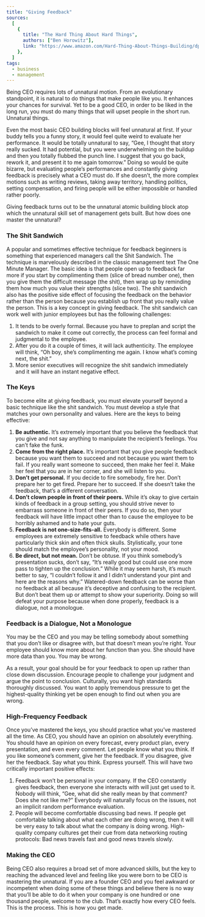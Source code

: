 ```yaml
---
title: "Giving Feedback"
sources:
  [
    {
      title: "The Hard Thing About Hard Things",
      authors: ["Ben Horowitz"],
      link: "https://www.amazon.com/Hard-Thing-About-Things-Building/dp/0062273205",
    },
  ]
tags:
  - business
  - management
---
```


Being CEO requires lots of unnatural motion. From an evolutionary standpoint, it is natural to do things that make people like you. It enhances your chances for survival. Yet to be a good CEO, in order to be liked in the long run, you must do many things that will upset people in the short run. Unnatural things.

Even the most basic CEO building blocks will feel unnatural at first. If your buddy tells you a funny story, it would feel quite weird to evaluate her performance. It would be totally unnatural to say, “Gee, I thought that story really sucked. It had potential, but you were underwhelming on the buildup and then you totally flubbed the punch line. I suggest that you go back, rework it, and present it to me again tomorrow.”
Doing so would be quite bizarre, but evaluating people’s performances and constantly giving feedback is precisely what a CEO must do. If she doesn’t, the more complex motions such as writing reviews, taking away territory, handling politics, setting compensation, and firing people will be either impossible or handled rather poorly.

Giving feedback turns out to be the unnatural atomic building block atop which the unnatural skill set of management gets built. But how does one master the unnatural?

### The Shit Sandwich

A popular and sometimes effective technique for feedback beginners is something that experienced managers call the Shit Sandwich. The technique is marvelously described in the classic management text The One Minute Manager. The basic idea is that people open up to feedback far more if you start by complimenting them (slice of bread number one), then you give them the difficult message (the shit), then wrap up by reminding them how much you value their strengths (slice two). The shit sandwich also has the positive side effect of focusing the feedback on the behavior rather than the person because you establish up front that you really value the person. This is a key concept in giving feedback. The shit sandwich can work well with junior employees but has the following challenges:

1. It tends to be overly formal. Because you have to preplan and script the sandwich to make it come out correctly, the process can feel formal and judgmental to the employee.
2. After you do it a couple of times, it will lack authenticity. The employee will think, “Oh boy, she’s complimenting me again. I know what’s coming next, the shit.”
3. More senior executives will recognize the shit sandwich immediately and it will have an instant negative effect.

### The Keys

To become elite at giving feedback, you must elevate yourself beyond a basic technique like the shit sandwich. You must develop a style that matches your own personality and values. Here are the keys to being effective:

1. **Be authentic.** It’s extremely important that you believe the feedback that you give and not say anything to manipulate the recipient’s feelings. You can’t fake the funk.
2. **Come from the right place.** It’s important that you give people feedback because you want them to succeed and not because you want them to fail. If you really want someone to succeed, then make her feel it. Make her feel that you are in her corner, and she will listen to you.
3. **Don’t get personal.** If you decide to fire somebody, fire her. Don’t prepare her to get fired. Prepare her to succeed. If she doesn’t take the feedback, that’s a different conversation.
4. **Don’t clown people in front of their peers.** While it’s okay to give certain kinds of feedback in a group setting, you should strive never to embarrass someone in front of their peers. If you do so, then your feedback will have little impact other than to cause the employee to be horribly ashamed and to hate your guts.
5. **Feedback is not one-size-fits-all.** Everybody is different. Some employees are extremely sensitive to feedback while others have particularly thick skin and often thick skulls. Stylistically, your tone should match the employee’s personality, not your mood.
6. **Be direct, but not mean.** Don’t be obtuse. If you think somebody’s presentation sucks, don’t say, “It’s really good but could use one more pass to tighten up the conclusion.” While it may seem harsh, it’s much better to say, “I couldn’t follow it and I didn’t understand your pint and here are the reasons why.” Watered-down feedback can be worse than no feedback at all because it’s deceptive and confusing to the recipient. But don’t beat them up or attempt to show your superiority. Doing so will defeat your purpose because when done properly, feedback is a dialogue, not a monologue.

### Feedback is a Dialogue, Not a Monologue

You may be the CEO and you may be telling somebody about something that you don’t like or disagree with, but that doesn’t mean you’re right. Your employee should know more about her function than you. She should have more data than you. You may be wrong.

As a result, your goal should be for your feedback to open up rather than close down discussion. Encourage people to challenge your judgment and argue the point to conclusion. Culturally, you want high standards thoroughly discussed. You want to apply tremendous pressure to get the highest-quality thinking yet be open enough to find out when you are wrong.

### High-Frequency Feedback

Once you’ve mastered the keys, you should practice what you’ve mastered all the time. As CEO, you should have an opinion on absolutely everything. You should have an opinion on every forecast, every product plan, every presentation, and even every comment. Let people know what you think. If you like someone’s comment, give her the feedback. If you disagree, give her the feedback. Say what you think. Express yourself. This will have two critically important positive effects:

1. Feedback won’t be personal in your company. If the CEO constantly gives feedback, then everyone she interacts with will just get used to it. Nobody will think, “Gee, what did she really mean by that comment? Does she not like me?” Everybody will naturally focus on the issues, not an implicit random performance evaluation.
2. People will become comfortable discussing bad news. If people get comfortable talking about what each other are doing wrong, then it will be very easy to talk about what the company is doing wrong. High-quality company cultures get their cue from data networking routing protocols: Bad news travels fast and good news travels slowly.

### Making the CEO

Being CEO also requires a broad set of more advanced skills, but the key to reaching the advanced level and feeling like you were born to be CEO is mastering the unnatural. If you are a founder CEO and you feel awkward or incompetent when doing some of these things and believe there is no way that you’ll be able to do it when your company is one hundred or one thousand people, welcome to the club. That’s exactly how every CEO feels. This is the process. This is how you get made.
